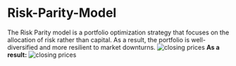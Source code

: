 # Risk-Parity-Model
The Risk Parity model is a portfolio optimization strategy that focuses on the allocation of risk rather than capital. As a result, the portfolio is well-diversified and more resilient to market downturns.
![closing prices](Parity1.JPG)
**As a result:**
![closing prices](Parity2.JPG)
